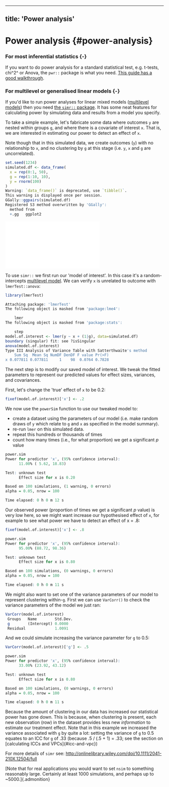 
---
title: 'Power analysis'
---



# Power analysis {#power-analysis}

### For most inferential statistics {-}

If you want to do power analysis for a standard statistical test, e.g. t-tests,
chi^2^ or Anova, the `pwr::` package is what you need.
[This guide has a good walkthrough](http://www.statmethods.net/stats/power.html).

### For multilevel or generalised linear models {-}

If you'd like to run power analyses for linear mixed models
([multilevel models](#multilevel-models)) then you need
[the `simr::` package](http://onlinelibrary.wiley.com/doi/10.1111/2041-210X.12504/full).
It has some neat features for calculating power by simulating data and results
from a model you specify.

To take a simple example, let's fabricate some data where outcomes `y` are
nested within groups `g`, and where there is a covariate of interest `x`. That
is, we are interested in estimating our power to detect an effect of `x`.

Note though that in this simulated data, we create outcomes (`y`) with no
relationship to `x`, and no clustering by `g` at this stage (i.e. `y`, `x` and
`g` are uncorrelated).


```r
set.seed(1234)
simulated.df <- data_frame(
  x = rep(0:1, 50),
  g = rep(1:10, 10),
  y = rnorm(100)
)
Warning: `data_frame()` is deprecated, use `tibble()`.
This warning is displayed once per session.
GGally::ggpairs(simulated.df)
Registered S3 method overwritten by 'GGally':
  method from   
  +.gg   ggplot2
```

![](power-analysis_files/figure-latex/unnamed-chunk-3-1.pdf)<!-- --> 

To use `simr::` we first run our 'model of interest'. In this case it's a
random-intercepts [multilevel model](#multilevel-models). We can verify `x` is
unrelated to outcome with `lmerTest::anova`:


```r
library(lmerTest)

Attaching package: 'lmerTest'
The following object is masked from 'package:lme4':

    lmer
The following object is masked from 'package:stats':

    step
model.of.interest <- lmer(y ~ x + (1|g), data=simulated.df)
boundary (singular) fit: see ?isSingular
anova(model.of.interest)
Type III Analysis of Variance Table with Satterthwaite's method
    Sum Sq  Mean Sq NumDF DenDF F value Pr(>F)
x 0.077811 0.077811     1    98  0.0764 0.7828
```

The next step is to modify our saved model of interest. We tweak the fitted
parameters to represent our predicted values for effect sizes, variances, and
covariances.

First, let's change the 'true' effect of `x` to be 0.2:


```r
fixef(model.of.interest)['x'] <- .2
```

We now use the `powerSim` function to use our tweaked model to:

-   create a dataset using the parameters of our model (i.e. make random draws
    of `y` which relate to `g` and `x` as specified in the model summary).
-   re-run `lmer` on this simulated data.
-   repeat this hundreds or thousands of times
-   count how many times (i.e., for what proportion) we get a significant _p_
    value




```r
power.sim
Power for predictor 'x', (95% confidence interval):
      11.00% ( 5.62, 18.83)

Test: unknown test
      Effect size for x is 0.20

Based on 100 simulations, (1 warning, 0 errors)
alpha = 0.05, nrow = 100

Time elapsed: 0 h 0 m 12 s
```

Our observed power (proportion of times we get a significant _p_ value) is very
low here, so we might want increase our hypothesised effect of `x`, for example
to see what power we have to detect an effect of x = .8:


```r
fixef(model.of.interest)['x'] <- .8
```




```r
power.sim
Power for predictor 'x', (95% confidence interval):
      95.00% (88.72, 98.36)

Test: unknown test
      Effect size for x is 0.80

Based on 100 simulations, (0 warnings, 0 errors)
alpha = 0.05, nrow = 100

Time elapsed: 0 h 0 m 11 s
```

We might also want to set one of the variance parameters of our model to
represent clustering within-`g`. First we can use `VarCorr()` to check the
variance parameters of the model we just ran:


```r
VarCorr(model.of.interest)
 Groups   Name        Std.Dev.
 g        (Intercept) 0.0000  
 Residual             1.0091  
```

And we could simulate increasing the variance parameter for `g` to 0.5:


```r
VarCorr(model.of.interest)['g'] <- .5
```




```r
power.sim
Power for predictor 'x', (95% confidence interval):
      33.00% (23.92, 43.12)

Test: unknown test
      Effect size for x is 0.80

Based on 100 simulations, (0 warnings, 0 errors)
alpha = 0.05, nrow = 100

Time elapsed: 0 h 0 m 11 s
```

Because the amount of clustering in our data has increased our statistical power
has gone down. This is because, when clustering is present, each new observation
(row) in the dataset provides less new _information_ to estimate our treatment
effect. Note that in this example we increased the variance associated with `g`
by quite a lot: setting the variance of `g` to 0.5 equates to an ICC for `g` of
.33 (because .5 / (.5 + 1) = .33; see the section on [calculating ICCs and
VPCs]{#icc-and-vpc})

For more details of `simr` see:
http://onlinelibrary.wiley.com/doi/10.1111/2041-210X.12504/full

[Note that for real applications you would want to set `nsim` to something
reasonably large. Certainly at least 1000 simulations, and perhaps up to
~5000.]{.admonition}
